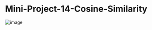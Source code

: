 # Mini-Project-14-Cosine-Similarity

![image](https://github.com/sailohitaksh-cryptic/Mini-Project-14-Cosine-Similarity/assets/74712527/4f0f2d81-a2fd-40f9-b05d-e6745c6f2d4f)
